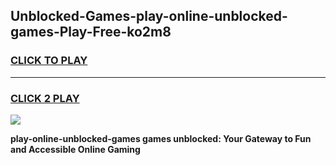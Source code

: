 
## Unblocked-Games-play-online-unblocked-games-Play-Free-ko2m8
<h3>
<a href="https://premium76.site?title=play-online-unblocked-games&ref=18A1">CLICK TO PLAY</a></h3>
<hr>

<h3>
<a href="https://premium76.site?title=play-online-unblocked-games&ref=18A1">CLICK 2 PLAY</a>
  
</h3>

<a href="https://premium76.site?title=play-online-unblocked-games&ref=18A1"><img src="https://clearcache.store/games.png"></a>


**play-online-unblocked-games games unblocked: Your Gateway to Fun and Accessible Online Gaming**
